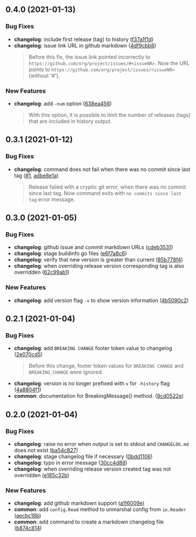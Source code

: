 ## 0.4.0 (2021-01-13)


### Bug Fixes

* **changelog**: include first release (tag) to history ([f37a1f1d](https://github.com/zbindenren/cc/commit/f37a1f1d))
* **changelog**: issue link URL in github markdown ([4df9cbb8](https://github.com/zbindenren/cc/commit/4df9cbb8))
  > Before this fix, the issue link pointed incorrectly to `https://github.com/org/project/issues/#<issueNR>`.
  > Now the URL points to `https://github.com/org/project/issues/<issueNR>`
  > (without '#').


### New Features

* **changelog**: add `-num` option ([638ea456](https://github.com/zbindenren/cc/commit/638ea456))
  > With this option, it is possible to limit the number of releases (tags)
  > that are included in history output.



## 0.3.1 (2021-01-12)


### Bug Fixes

* **changelog**: command does not fail when there was no commit since last tag ([#1](https://github.com/zbindenren/cc/issues/#1), [adbe8e1a](https://github.com/zbindenren/cc/commit/adbe8e1a))
  > Release failed with a cryptic git error, when there was no commit since last
  > tag. Now command exits with `no commits since last tag` error message.



## 0.3.0 (2021-01-05)


### Bug Fixes

* **changelog**: github issue and commit markdown URLs ([cdeb3531](https://github.com/zbindenren/cc/commit/cdeb3531))
* **changelog**: stage buildinfo go files ([e6f7a8c6](https://github.com/zbindenren/cc/commit/e6f7a8c6))
* **changelog**: verify that new version is greater than current ([85b778f4](https://github.com/zbindenren/cc/commit/85b778f4))
* **changelog**: when overriding release version corresponding tag is also overridden ([62c99ab1](https://github.com/zbindenren/cc/commit/62c99ab1))


### New Features

* **changelog**: add version flag `-v` to show version information ([4b5090c2](https://github.com/zbindenren/cc/commit/4b5090c2))



## 0.2.1 (2021-01-04)


### Bug Fixes

* **changelog**: add `BREAKING CHANGE` footer token value to changelog ([2e070cd5](https://github.com/zbindenren/cc/commit/2e070cd5))
  > Before this change, footer token values for `BREAKING CHANGE` and
  > `BREAKING_CHANGE` were ignored.
* **changelog**: version is no longer prefixed with `v` for `-history` flag ([4a8804f1](https://github.com/zbindenren/cc/commit/4a8804f1))
* **common**: documentation for BreakingMessage() method. ([9cd0522e](https://github.com/zbindenren/cc/commit/9cd0522e))



## 0.2.0 (2021-01-04)


### Bug Fixes

* **changelog**: raise no error when output is set to stdout and `CHANGELOG.md` does not exist ([ba54c827](https://github.com/zbindenren/cc/commit/ba54c827))
* **changelog**: stage changelog file if necessary ([0bdd1106](https://github.com/zbindenren/cc/commit/0bdd1106))
* **changelog**: typo in error message ([30cc4d88](https://github.com/zbindenren/cc/commit/30cc4d88))
* **changelog**: when overriding release version created tag was not overridden ([e185c32b](https://github.com/zbindenren/cc/commit/e185c32b))


### New Features

* **changelog**: add github markdown support ([a1f6009e](https://github.com/zbindenren/cc/commit/a1f6009e))
* **common**: add `config.Read` method to unmarshal config from `io.Reader` ([aecbc18b](https://github.com/zbindenren/cc/commit/aecbc18b))
* **common**: add command to create a markdown changelog file ([b874c814](https://github.com/zbindenren/cc/commit/b874c814))




